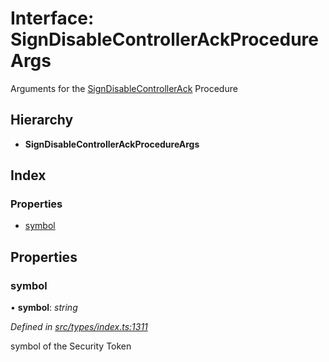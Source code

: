 # Interface: SignDisableControllerAckProcedureArgs

Arguments for the [SignDisableControllerAck](../enums/_types_index_.proceduretype.md#signdisablecontrollerack) Procedure

## Hierarchy

- **SignDisableControllerAckProcedureArgs**

## Index

### Properties

- [symbol](_types_index_.signdisablecontrollerackprocedureargs.md#symbol)

## Properties

### symbol

• **symbol**: _string_

_Defined in [src/types/index.ts:1311](https://github.com/PolymathNetwork/polymath-sdk/blob/a1cd5e3/src/types/index.ts#L1311)_

symbol of the Security Token
